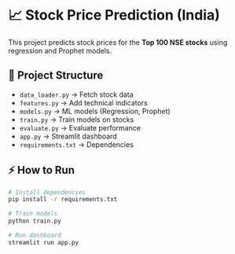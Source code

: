 # 📈 Stock Price Prediction (India)

This project predicts stock prices for the **Top 100 NSE stocks** using regression and Prophet models.

## 🚀 Project Structure
- `data_loader.py` → Fetch stock data
- `features.py` → Add technical indicators
- `models.py` → ML models (Regression, Prophet)
- `train.py` → Train models on stocks
- `evaluate.py` → Evaluate performance
- `app.py` → Streamlit dashboard
- `requirements.txt` → Dependencies

## ⚡ How to Run
```bash
# Install dependencies
pip install -r requirements.txt

# Train models
python train.py

# Run dashboard
streamlit run app.py
